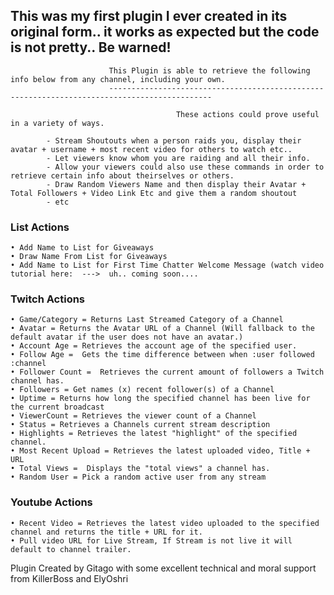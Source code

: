 ## This was my first plugin I ever created in its original form.. it works as expected but the code is not pretty.. Be warned!


                          This Plugin is able to retrieve the following info below from any channel, including your own. 
                          ---------------------------------------------------------------------------------------------

                                         These actions could prove useful in a variety of ways.

            - Stream Shoutouts when a person raids you, display their avatar + username + most recent video for others to watch etc.. 
            - Let viewers know whom you are raiding and all their info.
            - Allow your viewers could also use these commands in order to retrieve certain info about theirselves or others.
            - Draw Random Viewers Name and then display their Avatar + Total Followers + Video Link Etc and give them a random shoutout
            - etc

### List Actions

    • Add Name to List for Giveaways
    • Draw Name From List for Giveaways
    • Add Name to List for First Time Chatter Welcome Message (watch video tutorial here:  --->  uh.. coming soon....

### Twitch Actions

    • Game/Category = Returns Last Streamed Category of a Channel
    • Avatar = Returns the Avatar URL of a Channel (Will fallback to the default avatar if the user does not have an avatar.)
    • Account Age = Retrieves the account age of the specified user.
    • Follow Age =  Gets the time difference between when :user followed :channel
    • Follower Count =  Retrieves the current amount of followers a Twitch channel has.
    • Followers = Get names (x) recent follower(s) of a Channel
    • Uptime = Returns how long the specified channel has been live for the current broadcast
    • ViewerCount = Retrieves the viewer count of a Channel
    • Status = Retrieves a Channels current stream description
    • Highlights = Retrieves the latest "highlight" of the specified channel.
    • Most Recent Upload = Retrieves the latest uploaded video, Title + URL
    • Total Views =  Displays the "total views" a channel has.
    • Random User = Pick a random active user from any stream

### Youtube Actions

    • Recent Video = Retrieves the latest video uploaded to the specified channel and returns the title + URL for it.
    • Pull video URL for Live Stream, If Stream is not live it will default to channel trailer.





Plugin Created by Gitago with some excellent technical and moral support from KillerBoss and ElyOshri

